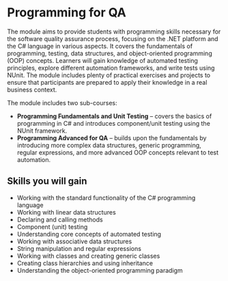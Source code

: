 # Programming for QA

The module aims to provide students with programming skills necessary for the software quality assurance process, focusing on the .NET platform and the C# language in various aspects. It covers the fundamentals of programming, testing, data structures, and object-oriented programming (OOP) concepts. Learners will gain knowledge of automated testing principles, explore different automation frameworks, and write tests using NUnit. The module includes plenty of practical exercises and projects to ensure that participants are prepared to apply their knowledge in a real business context.

The module includes two sub-courses:
- **Programming Fundamentals and Unit Testing** – covers the basics of programming in C# and introduces component/unit testing using the NUnit framework.
- **Programming Advanced for QA** – builds upon the fundamentals by introducing more complex data structures, generic programming, regular expressions, and more advanced OOP concepts relevant to test automation.

## Skills you will gain

- Working with the standard functionality of the C# programming language  
- Working with linear data structures  
- Declaring and calling methods  
- Component (unit) testing  
- Understanding core concepts of automated testing  
- Working with associative data structures  
- String manipulation and regular expressions  
- Working with classes and creating generic classes  
- Creating class hierarchies and using inheritance  
- Understanding the object-oriented programming paradigm  
